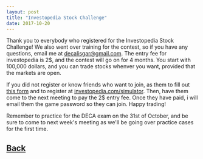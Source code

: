 ```yaml
---
layout: post
title: "Investopedia Stock Challenge"
date: 2017-10-20
---
```

Thank you to everybody who registered for the Investopedia Stock Challenge!
We also went over training for the contest, so if you have any questions, email me at decalisgar@gmail.com.
The entry fee for investopedia is 2$, and the contest will go on for 4 months. You start with 100,000 dollars, and you can trade stocks whenver you want, provided that the markets are open.

If you did not register or know friends who want to join, as them to fill out [this form](https://goo.gl/forms/cNHqdrVQIMKCCzaq2) and to register at [investopedia.com/simulator](investopedia.com/simulator). Then, have them come to the next meeting to pay the 2$ entry fee. Once they have paid, i will email them the game password so they can join. Happy trading!

Remember to practice for the DECA exam on the 31st of October, and be sure to come to next week's meeting as we'll be going over practice cases for the first time.


## [Back](/deca/blog)

